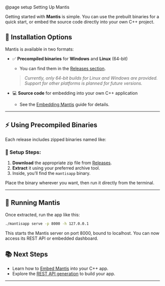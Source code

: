 @page setup Setting Up Mantis  

Getting started with **Mantis** is simple. You can use the prebuilt binaries for a quick start, or embed the source code directly into your own C++ project.

## 🧩 Installation Options

Mantis is available in two formats:

- ✅ **Precompiled binaries** for **Windows** and **Linux** (64-bit)
    - You can find them in the [Releases section](https://github.com/allankoechke/mantis/releases).
  > _Currently, only 64-bit builds for Linux and Windows are provided. Support for other platforms is planned for future versions._

- 💻 **Source code** for embedding into your own C++ application
    - See the [Embedding Mantis](05.embedding.md) guide for details.

---

## ⚡️ Using Precompiled Binaries

Each release includes zipped binaries named like:

### 🔧 Setup Steps:

1. **Download** the appropriate zip file from [Releases](https://github.com/allankoechke/mantis/releases).
2. **Extract** it using your preferred archive tool.
3. Inside, you’ll find the `mantisapp` binary.

Place the binary wherever you want, then run it directly from the terminal.

---

## 🚀 Running Mantis

Once extracted, run the app like this:

```bash
./mantisapp serve -p 8000 -h 127.0.0.1
```

This starts the Mantis server on port 8000, bound to localhost. You can now access its REST API or embedded dashboard.

## 📚 Next Steps
- Learn how to [Embed Mantis](05.embedding.md) into your C++ app.
- Explore the [REST API generation](02.api.md) to build your app.

---